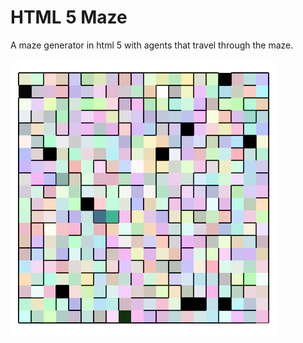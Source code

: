 # HTML 5 Maze

A maze generator in html 5 with agents that travel through the maze.

![alt text](https://github.com/m1ckr1sk/html5maze/blob/master/images/image1.PNG "Maze")
